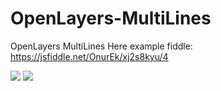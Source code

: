# OpenLayers-MultiLines
OpenLayers MultiLines
Here example fiddle: https://jsfiddle.net/OnurEk/xj2s8kyu/4

![](https://imgur.com/8yRiZCS.jpg)
![](https://imgur.com/PAuvlqm.jpg)
